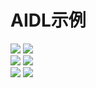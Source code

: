 # AIDL示例
![](img/aidl-sample.png) ![](img/aidl-bind.png)  
![](img/aidl-unbind.png)  ![](img/aidl-add.png)   
![](img/aidl-remind1.png)  ![](img/aidl-remind2.png) 
